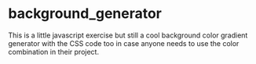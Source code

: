 # background_generator

This is a little javascript exercise but still a cool background color gradient generator with the CSS code too in case anyone needs to use the color combination in their project.
